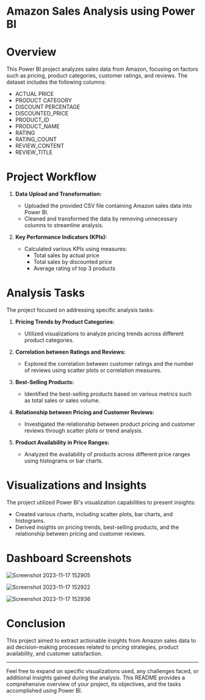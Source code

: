# Amazon Sales Analysis using Power BI

# Overview

This Power BI project analyzes sales data from Amazon, focusing on factors such as pricing, product categories, customer ratings, and reviews. The dataset includes the following columns:
- ACTUAL PRICE
- PRODUCT CATEGORY
- DISCOUNT PERCENTAGE
- DISCOUNTED_PRICE
- PRODUCT_ID
- PRODUCT_NAME
- RATING
- RATING_COUNT
- REVIEW_CONTENT
- REVIEW_TITLE

# Project Workflow
1. **Data Upload and Transformation:**
   - Uploaded the provided CSV file containing Amazon sales data into Power BI.
   - Cleaned and transformed the data by removing unnecessary columns to streamline analysis.

2. **Key Performance Indicators (KPIs):**
   - Calculated various KPIs using measures:
     - Total sales by actual price
     - Total sales by discounted price
     - Average rating of top 3 products

# Analysis Tasks
The project focused on addressing specific analysis tasks:
1. **Pricing Trends by Product Categories:**
   - Utilized visualizations to analyze pricing trends across different product categories.

2. **Correlation between Ratings and Reviews:**
   - Explored the correlation between customer ratings and the number of reviews using scatter plots or correlation measures.

3. **Best-Selling Products:**
   - Identified the best-selling products based on various metrics such as total sales or sales volume.

4. **Relationship between Pricing and Customer Reviews:**
   - Investigated the relationship between product pricing and customer reviews through scatter plots or trend analysis.

5. **Product Availability in Price Ranges:**
   - Analyzed the availability of products across different price ranges using histograms or bar charts.

# Visualizations and Insights
The project utilized Power BI's visualization capabilities to present insights:
- Created various charts, including scatter plots, bar charts, and histograms.
- Derived insights on pricing trends, best-selling products, and the relationship between pricing and customer reviews.

# Dashboard Screenshots

![Screenshot 2023-11-17 152905](https://github.com/Anubhav1407/Amazon-Sales-Analysis/assets/128254341/4d29f388-c48b-4fd7-9046-d6a04f5aea8d)

![Screenshot 2023-11-17 152922](https://github.com/Anubhav1407/Amazon-Sales-Analysis/assets/128254341/bad11ce2-2f0c-4fe7-a94b-9bb73d2cfccc)

![Screenshot 2023-11-17 152936](https://github.com/Anubhav1407/Amazon-Sales-Analysis/assets/128254341/4180d1d8-9ed7-44bf-a6f3-4e3eb31593f1)


# Conclusion
This project aimed to extract actionable insights from Amazon sales data to aid decision-making processes related to pricing strategies, product availability, and customer satisfaction.

---

Feel free to expand on specific visualizations used, any challenges faced, or additional insights gained during the analysis. This README provides a comprehensive overview of your project, its objectives, and the tasks accomplished using Power BI.
